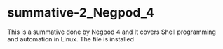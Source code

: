 # summative-2_Negpod_4
This is a summative done by Negpod 4 and It covers Shell programming and automation in Linux.
The file is installed 
